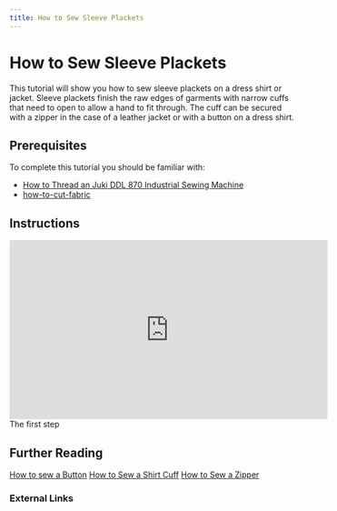 ```yaml
---
title: How to Sew Sleeve Plackets
---
```


# How to Sew Sleeve Plackets

This tutorial will show you how to sew sleeve plackets on a dress shirt or jacket. Sleeve plackets finish the raw edges of garments with narrow cuffs that need to open to allow a hand to fit through. The cuff can be secured with a zipper in the case of a leather jacket or with a button on a dress shirt.

## Prerequisites

To complete this tutorial you should be familiar with:

- [How to Thread an Juki DDL 870 Industrial Sewing Machine](./how-to-thread-an-juki-ddl-870-industrial-sewing-machine.md)
- [how-to-cut-fabric](../how-to-cut-fabric.md)

## Instructions

<div class="responsive-iframe-container"><iframe width="560" height="315" src="https://www.youtube.com/embed/6itXBwro3qc" title="YouTube video player" frameborder="0" allow="accelerometer; autoplay; clipboard-write; encrypted-media; gyroscope; picture-in-picture" allowfullscreen></iframe></div>
The first step

## Further Reading

[How to sew a Button](../tutorials/how-to-sew-a-button.md) [How to Sew a Shirt Cuff](../tutorials/how-to-sew-a-shirt-cuff.md) [How to Sew a Zipper](../tutorials/how-to-sew-a-zipper.md)

### External Links
